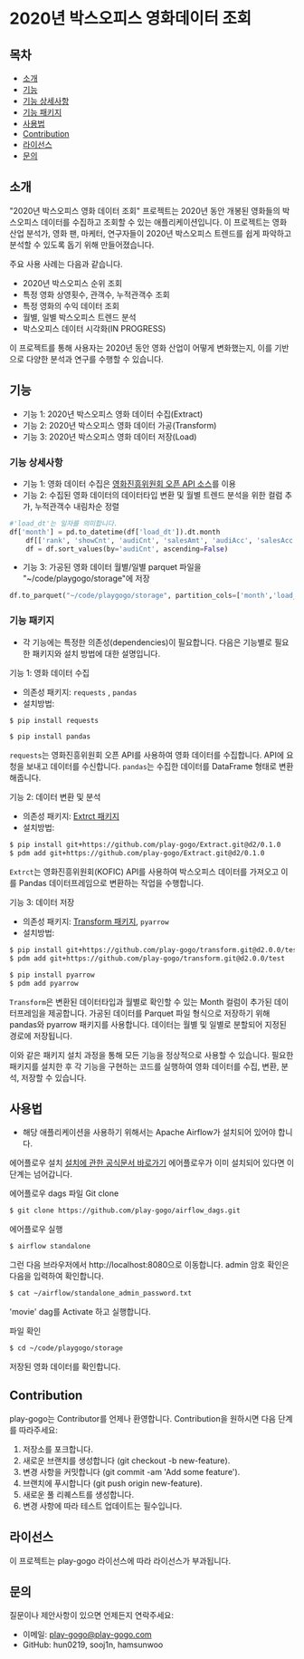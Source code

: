 # 2020년 박스오피스 영화데이터 조회

## 목차
- [소개](#소개)
- [기능](#기능)
- [기능 상세사항](#기능-상세사항)
- [기능 패키지](#기능-패키지)
- [사용법](#사용법)
- [Contribution](#Contribution)
- [라이선스](#라이선스)
- [문의](#문의)


## 소개
"2020년 박스오피스 영화 데이터 조회" 프로젝트는 2020년 동안 개봉된 영화들의 박스오피스 데이터를 수집하고 조회할 수 있는 애플리케이션입니다. 이 프로젝트는 영화 산업 분석가, 영화 팬, 마케터, 연구자들이 2020년 박스오피스 트렌드를 쉽게 파악하고 분석할 수 있도록 돕기 위해 만들어졌습니다.

주요 사용 사례는 다음과 같습니다.
- 2020년 박스오피스 순위 조회
- 특정 영화 상영횟수, 관객수, 누적관객수 조회
- 특정 영화의 수익 데이터 조회
- 월별, 일별 박스오피스 트렌드 분석
- 박스오피스 데이터 시각화(IN PROGRESS)

이 프로젝트를 통해 사용자는 2020년 동안 영화 산업이 어떻게 변화했는지, 이를 기반으로 다양한 분석과 연구를 수행할 수 있습니다.

## 기능
- 기능 1: 2020년 박스오피스 영화 데이터 수집(Extract)
- 기능 2: 2020년 박스오피스 영화 데이터 가공(Transform)
- 기능 3: 2020년 박스오피스 영화 데이터 저장(Load)

### 기능 상세사항
- 기능 1: 영화 데이터 수집은 [영화진흥위원회 오픈 API 소스](https://www.kobis.or.kr/kobisopenapi/homepg/apiservice/searchServiceInfo.do)를 이용
- 기능 2: 수집된 영화 데이터의 데이터타입 변환 및 월별 트렌드 분석을 위한 컬럼 추가, 누적관객수 내림차순 정렬 
```python
#'load_dt'는 일자를 의미합니다.
df['month'] = pd.to_datetime(df['load_dt']).dt.month
    df[['rank', 'showCnt', 'audiCnt', 'salesAmt', 'audiAcc', 'salesAcc', 'salesShare']] = df[['rank', 'showCnt', 'audiCnt', 'salesAmt', 'audiAcc', 'salesAcc', 'salesShare']].astype(float).astype(int)
    df = df.sort_values(by='audiCnt', ascending=False)
```
- 기능 3: 가공된 영화 데이터 월별/일별 parquet 파일을 "~/code/playgogo/storage"에 저장
```python
df.to_parquet("~/code/playgogo/storage", partition_cols=['month','load_dt'])
```

### 기능 패키지
- 각 기능에는 특정한 의존성(dependencies)이 필요합니다. 다음은 기능별로 필요한 패키지와 설치 방법에 대한 설명입니다.

기능 1: 영화 데이터 수집
- 의존성 패키지: `requests` , `pandas`
- 설치방법:
```bash
$ pip install requests
```
```bash
$ pip install pandas
```
`requests`는 영화진흥위원회 오픈 API를 사용하여 영화 데이터를 수집합니다. API에 요청을 보내고 데이터를 수신합니다.
`pandas`는 수집한 데이터를 DataFrame 형태로 변환해줍니다.

기능 2: 데이터 변환 및 분석
- 의존성 패키지: [Extrct 패키지](https://github.com/play-gogo/Extract/releases/tag/day2)
- 설치방법:
```bash
$ pip install git+https://github.com/play-gogo/Extract.git@d2/0.1.0
$ pdm add git+https://github.com/play-gogo/Extract.git@d2/0.1.0
```
`Extrct`는 영화진흥위원회(KOFIC) API를 사용하여 박스오피스 데이터를 가져오고 이를 Pandas 데이터프레임으로 변환하는 작업을 수행합니다. 

기능 3: 데이터 저장
- 의존성 패키지: [Transform 패키지](https://github.com/play-gogo/transform/releases/tag/day2), `pyarrow`
- 설치방법:
```bash
$ pip install git+https://github.com/play-gogo/transform.git@d2.0.0/test
$ pdm add git+https://github.com/play-gogo/transform.git@d2.0.0/test
```
```bash
$ pip install pyarrow
$ pdm add pyarrow
```
`Transform`은 변환된 데이터타입과 월별로 확인할 수 있는 Month 컬럼이 추가된 데이터프레임을 제공합니다.
가공된 데이터를 Parquet 파일 형식으로 저장하기 위해 pandas와 pyarrow 패키지를 사용합니다. 데이터는 월별 및 일별로 분할되어 지정된 경로에 저장됩니다.


이와 같은 패키지 설치 과정을 통해 모든 기능을 정상적으로 사용할 수 있습니다. 필요한 패키지를 설치한 후 각 기능을 구현하는 코드를 실행하여 영화 데이터를 수집, 변환, 분석, 저장할 수 있습니다.

## 사용법
- 해당 애플리케이션을 사용하기 위해서는 Apache Airflow가 설치되어 있어야 합니다.

에어플로우 설치
[설치에 관한 공식문서 바로가기](https://airflow.apache.org/docs/apache-airflow/stable/start.html)
에어플로우가 이미 설치되어 있다면 이 단계는 넘어갑니다.

에어플로우 dags 파일 Git clone
```bash
$ git clone https://github.com/play-gogo/airflow_dags.git
```

에어플로우 실행
```bash
$ airflow standalone
```
그런 다음 브라우저에서 http://localhost:8080으로 이동합니다.
admin 암호 확인은 다음을 입력하여 확인합니다.
```bash
$ cat ~/airflow/standalone_admin_password.txt
```
'movie' dag를 Activate 하고 실행합니다.

파일 확인
```bash
$ cd ~/code/playgogo/storage
```
저장된 영화 데이터를 확인합니다.

## Contribution
play-gogo는 Contributor를 언제나 환영합니다. Contribution을 원하시면 다음 단계를 따라주세요:

1. 저장소를 포크합니다.
2. 새로운 브랜치를 생성합니다 (git checkout -b new-feature).
3. 변경 사항을 커밋합니다 (git commit -am 'Add some feature').
4. 브랜치에 푸시합니다 (git push origin new-feature).
5. 새로운 풀 리퀘스트를 생성합니다.
6. 변경 사항에 따라 테스트 업데이트는 필수입니다.

## 라이선스
이 프로젝트는 play-gogo 라이선스에 따라 라이선스가 부과됩니다.

## 문의
질문이나 제안사항이 있으면 언제든지 연락주세요:
- 이메일: play-gogo@play-gogo.com
- GitHub: hun0219, sooj1n, hamsunwoo








